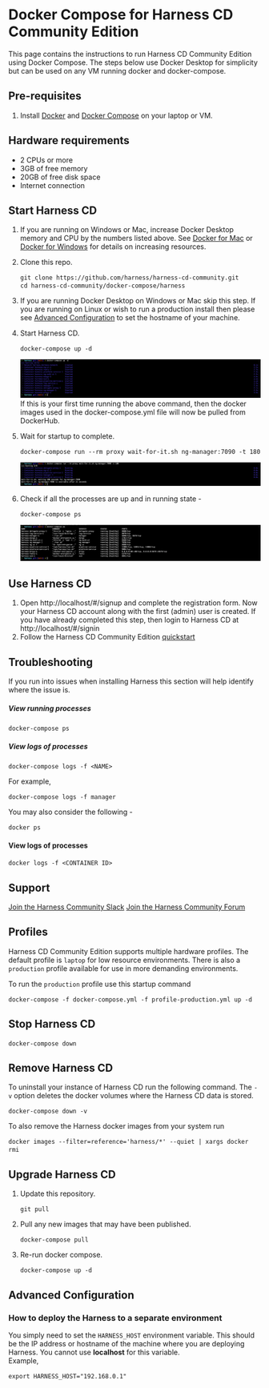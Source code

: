 # Docker Compose for Harness CD Community Edition
This page contains the instructions to run Harness CD Community Edition using Docker Compose.  The steps below use Docker Desktop for simplicity but can be used on any VM running docker and docker-compose.

## Pre-requisites
1) Install [Docker](https://docs.docker.com/get-docker/) and [Docker Compose](https://docs.docker.com/compose/install/) on your laptop or VM.

## Hardware requirements
* 2 CPUs or more
* 3GB of free memory
* 20GB of free disk space
* Internet connection

## Start Harness CD
1) If you are running on Windows or Mac, increase Docker Desktop memory and CPU by the numbers listed above. See [Docker for Mac](https://docs.docker.com/docker-for-mac/#resources) or [Docker for Windows](https://docs.docker.com/docker-for-windows/#resources) for details on increasing resources.
2) Clone this repo.
   ```shell
   git clone https://github.com/harness/harness-cd-community.git
   cd harness-cd-community/docker-compose/harness
   ```
3) If you are running Docker Desktop on Windows or Mac skip this step. If you are running on Linux or wish to run a production install then please see [Advanced Configuration](#advanced-configuration) to set the hostname of your machine.
4) Start Harness CD.
   ```shell
   docker-compose up -d
   ```
   ![compose-up](../../static/compose-up.png)
   If this is your first time running the above command, then the docker images used in the docker-compose.yml file will now be pulled from DockerHub.
5) Wait for startup to complete.
   ```shell
   docker-compose run --rm proxy wait-for-it.sh ng-manager:7090 -t 180
   ```
   ![compose-up](../../static/compose-run.png)

6) Check if all the processes are up and in running state - 
   ```shell
   docker-compose ps
   ```
   ![compose-up](../../static/compose-ps.png)


## Use Harness CD
1) Open http://localhost/#/signup and complete the registration form. Now your Harness CD account along with the first (admin) user is created. If you have already completed this step, then login to Harness CD at http://localhost/#/signin
2) Follow the Harness CD Community Edition [quickstart](https://ngdocs.harness.io/article/ltvkgcwpum-harness-community-edition-quickstart)

## Troubleshooting
If you run into issues when installing Harness this section will help identify where the issue is.
##### View running processes
```shell
docker-compose ps
```
##### View logs of processes
```shell
docker-compose logs -f <NAME>
```
For example,
```shell
docker-compose logs -f manager
```

You may also consider the following - 

```shell 
docker ps
```

#### View logs of processes
```shell
docker logs -f <CONTAINER ID>
```



## Support 
[Join the Harness Community Slack](https://join.slack.com/t/harnesscommunity/shared_invite/zt-y4hdqh7p-RVuEQyIl5Hcx4Ck8VCvzBw)
[Join the Harness Community Forum](https://community.harness.io/) 

## Profiles
Harness CD Community Edition supports multiple hardware profiles. The default profile is `laptop` for low resource environments. There is also a `production` profile available for use in more demanding environments.

To run the `production` profile use this startup command
```shell
docker-compose -f docker-compose.yml -f profile-production.yml up -d
```

## Stop Harness CD
```shell
docker-compose down
```

## Remove Harness CD
To uninstall your instance of Harness CD run the following command. The `-v` option deletes the docker volumes where the Harness CD data is stored.
```shell
docker-compose down -v
```
To also remove the Harness docker images from your system run
```shell
docker images --filter=reference='harness/*' --quiet | xargs docker rmi
```

## Upgrade Harness CD 
1) Update this repository.
   ```shell
   git pull
   ```
2) Pull any new images that may have been published.
   ```shell
   docker-compose pull
   ```
3) Re-run docker compose.
   ```shell
   docker-compose up -d
   ```

## Advanced Configuration
### How to deploy the Harness to a separate environment
You simply need to set the `HARNESS_HOST` environment variable. This should be the IP address or hostname of the machine where you are deploying Harness. You cannot use **localhost** for this variable.  
   Example,
   ```shell
   export HARNESS_HOST="192.168.0.1"
   ```
